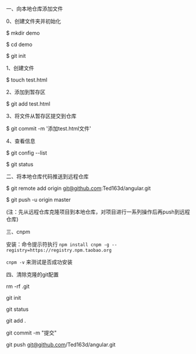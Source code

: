 一、向本地仓库添加文件

0、创建文件夹并初始化

$ mkdir demo

$ cd demo

$ git init

1、创建文件

$ touch test.html

2、添加到暂存区

$ git add test.html

3、将文件从暂存区提交到仓库

$ git commit -m '添加test.html文件'

4、查看信息

$ git config --list

$ git status

二、将本地仓库代码推送到远程仓库

$ git remote add origin git@github.com:Ted163d/angular.git

$ git push -u origin master

(注：先从远程仓库克隆项目到本地仓库，对项目进行一系列操作后再push到远程仓库)

三、cnpm

安装：命令提示符执行
 `npm install cnpm -g --registry=https://registry.npm.taobao.org`

`cnpm -v` 来测试是否成功安装

四、清除克隆的git配置

rm -rf .git

git init

git status

git add .

git commit -m "提交"

git push git@github.com/Ted163d/angular.git

